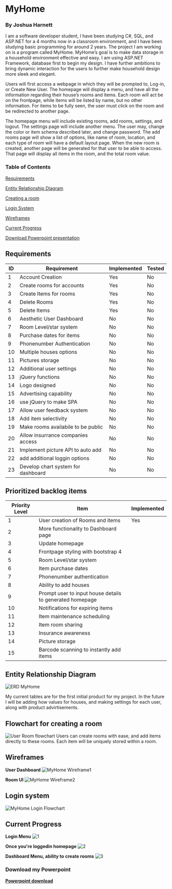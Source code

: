 # MyHome
### By Joshua Harnett

I am a software developer student, I have been studying C#, SQL, and ASP.NET for a 4 months now in a classroom
  environment, and I have been studying basic programming for around 2 years. The project I am working on is a 
  program called MyHome. MyHome’s goal is to make data storage in a household environment effective and easy. I am 
  using ASP.NET Framework, database first to begin my design. I have
  further ambitions to bring dynamic interaction for the users to further make household 
  design more sleek and elegant. 
  
Users will first access a webpage in which they will be prompted to, Log-in, or Create New User. The homepage will display
  a menu, and have all the information regarding their house’s rooms and items. Each room will act be on the frontpage,
  while items will be listed by name, but no other information. For items to be fully seen, the user must click on the
  room and be redirected to another page. 
  
The homepage menu will include existing rooms, add rooms, settings, and logout. The settings page will include another
  menu. The user may, change the color or item schema described later, and change password. The add rooms page will show
  a list of options, like name of room, location, and each type of room will have a default layout page. When the 
  new room is created, another page will be generated for that user to be able to access. That page will display all items
  in the room, and the total room value. 
  
### Table of Contents

  [Requirements](README.md#/Requirements)
  
  [Entity Relationship Diagram](README.md#entity-relationship-diagram)
  
  [Creating a room](README.md#Flowchart-for-creating-a-room)
  
  [Login System](README.md#Login-system)
  
  [Wireframes](README.md#Wireframes)
  
  [Current Progress](README.md#Current-Progress)
  
  [Download Powerpoint presentation](README.md#Download-my-Powerpoint)
  
## Requirements  
  
  ID | Requirement | Implemented | Tested
--- | --- | --- | ---
1 | Account Creation | Yes | No
2 | Create rooms for accounts | Yes | No
3 | Create Items for rooms | Yes | No
4 | Delete Rooms | Yes | No
5 | Delete Items | Yes | No
6 | Aesthetic User Dashboard | No | No
7 | Room Level/star system | No | No
8 | Purchase dates for items | No | No
9 | Phonenumber Authentication | No | No
10 | Multiple houses options | No | No
11 | Pictures storage | No | No
12 | Additional user settings | No | No
13 | jQuery functions | No | No
14 | Logo designed | No | No
15 | Advertising capability | No | No
16 | use jQuery to make SPA | No | No
17 | Allow user feedback system | No | No
18 | Add item selectivity | No | No
19 | Make rooms availabile to be public | No | No
20 | Allow insurrance companies access | No | No
21 | Implement picture API to auto add | No | No
22 | add additional loggin options | No | No
23 | Develop chart system for dashboard | No | No

## Prioritized backlog items

  Priority Level | Item | Implemented
--- | --- | ---
1 | User creation of Rooms and items | Yes
2 | More functionality to Dashboard page |
3 | Update homepage |
4 | Frontpage styling with bootstrap 4 |
5 | Room Level/star system |
6 | Item purchase dates |
7 | Phonenumber authentication |
8 | Ability to add houses |
9 | Prompt user to input house details to generated homepage |
10 | Notifications for expiring items |
11 | Item maintenance scheduling |
12 | Item room sharing |
13 | Insurance awareness |
14 | Picture storage |
15 | Barcode scanning to instantly add items |

  
## Entity Relationship Diagram
![ERD MyHome](https://user-images.githubusercontent.com/36711347/56307205-28d9db00-60f9-11e9-8f36-4755eaa48191.jpeg)

My current tables are for the first initial product for my project. In the future I will be adding how values for houses, 
  and making settings for each user, along with product advirtisements.


## Flowchart for creating a room
![User Room flowchart](https://user-images.githubusercontent.com/36711347/56224942-489fcf00-6025-11e9-8e25-cbdbf5ec0924.jpg)
Users can create rooms with ease, and add items directly to these rooms. Each item will be uniquely stored within a room.

## Wireframes
**User Dashboard**
![MyHome Wireframe1](https://user-images.githubusercontent.com/36711347/57154318-76a74200-6d8d-11e9-821e-c242342d071e.png)

**Room UI**
![MyHome Wireframe2](https://user-images.githubusercontent.com/36711347/57154388-9d657880-6d8d-11e9-8531-65d2d5b9cd8e.png)


## Login system 
![MyHome Login Flowchart](https://user-images.githubusercontent.com/36711347/56223615-f2ca2780-6022-11e9-9548-2196b53aad9b.jpg)

## Current Progress
**Login Menu**
![1](https://user-images.githubusercontent.com/36711347/56227274-f6ad7800-6029-11e9-856b-672488215932.png)

**Once you're loggedin homepage**
![2](https://user-images.githubusercontent.com/36711347/56227337-15137380-602a-11e9-90bc-1992081e3b25.png)

**Dashboard Menu, ability to create rooms**
![3](https://user-images.githubusercontent.com/36711347/56227375-28beda00-602a-11e9-91a7-79084a1f599c.png)



### Download my Powerpoint 
**[Powerpoint download](https://github.com/Lietrix/MyHome_Project/files/3085723/Presentation.pptx)**

